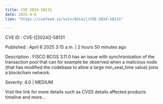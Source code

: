 ```yaml
---
title: CVE-2024-58131
date: 2025-4-6
lien: "https://cvefeed.io/vuln/detail/CVE-2024-58131"

---
```


CVE ID : CVE-[[2024]]-58131

Published :  April 6
2025
3:15 a.m. | 2 hours
50 minutes ago

Description : FISCO BCOS 3.11.0 has an issue with synchronization of the transaction pool that can
for example
be observed when a malicious node (that has modified the codebase to allow a large min_seal_time value) joins a blockchain network.

Severity: 4.0 | MEDIUM

Visit the link for more details
such as CVSS details
affected products
timeline
and more...
